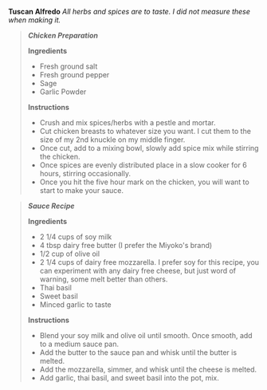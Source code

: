 **Tuscan Alfredo**
*All herbs and spices are to taste. I did not measure these when making it.*


> ***Chicken Preparation***
> 
>    **Ingredients** 
>    - Fresh ground salt
>    - Fresh ground pepper
>    - Sage
>    - Garlic Powder
> 
> **Instructions** 
> - Crush and mix spices/herbs with a pestle and mortar. 
> - Cut chicken breasts to whatever size you want. I cut them to the size of
> my 2nd knuckle on my middle finger. 
> - Once cut, add to a mixing bowl, slowly add spice mix while stirring the chicken. 
> - Once spices are evenly distributed place in a slow cooker for 6 hours, stirring occasionally.
> - Once you hit the five hour mark on the chicken, you will want to start to make your sauce.

> ***Sauce Recipe***
> 
> **Ingredients**
> - 2 1/4 cups of soy milk
> - 4 tbsp dairy free butter (I prefer the Miyoko's brand)
> - 1/2 cup of olive oil
> - 2 1/4 cups of dairy free mozzarella. I prefer soy for this recipe, you can experiment with any dairy free cheese, but just word of warning, some melt better than others.
> - Thai basil
> - Sweet basil
> - Minced garlic to taste
> 
> **Instructions**
>
> - Blend your soy milk and olive oil until smooth. Once smooth, add to a medium sauce pan.
> - Add the butter to the sauce pan and whisk until the butter is melted.
> - Add the mozzarella, simmer, and whisk until the cheese is melted.
> - Add garlic, thai basil, and sweet basil into the pot, mix.
